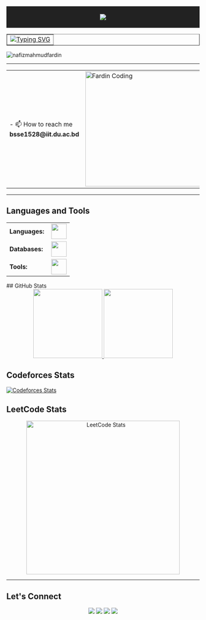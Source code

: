 <div align="center" style="background-color: #222; padding: 20px;">
  <img
    src="https://readme-typing-svg.herokuapp.com?font=Honk&size=48&color=%23FFD69A&center=true&vCenter=true&width=600&height=60&lines=---+This+is+Nafiz+Mahmud+Fardin+----&repeat=false">
</div>

<div align="center">
  <table border="1" cellspacing="0" style="border-style:" dashed";>
    <tr>
      <td>
        <a href="https://git.io/typing-svg"><img
            src="https://readme-typing-svg.herokuapp.com?font=Bitcount+Grid+Double&weight=600&size=32&letterSpacing=mono&duration=4000&pause=1000&center=true&vCenter=true&width=600&lines=Sofware+Engineering+Undergrad"
            alt="Typing SVG" /></a>
      </td>
    </tr>
  </table>
</div>

<p align="left"> <img
    src="https://komarev.com/ghpvc/?username=nafizfardin28&label=Profile%20views&color=0e75b6&style=flat"
    alt="nafizmahmudfardin" /> </p>

---

<table>
  <tr>
    <td style="vertical-align: middle;">
      - 📫 How to reach me <b>bsse1528@iit.du.ac.bd<b>
    </td>
    <td>
      <img alt="Fardin Coding" width="500" height="300"
        src="https://media.giphy.com/media/v1.Y2lkPTc5MGI3NjExeTUwNmVhYzJtZGE1anh2cXh2N3llZjV2NHh6eDdyajBzbmlxdnV6biZlcD12MV9naWZzX3NlYXJjaCZjdD1n/CuuSHzuc0O166MRfjt/giphy.gif">
    </td>
  </tr>
</table>

---
## Languages and Tools
<table>
  <tr>
    <td style="font-weight: bold; padding-right: 10px; vertical-align: center; border: none;">Languages:</td>
    <td>
      <img height="40" src="https://skillicons.dev/icons?i=javascript,cpp,c,java,html,css" />
    </td>
  </tr>
  <tr>
    <td style="font-weight: bold; padding-right: 10px; vertical-align: center; border: none;">Databases:</td>
    <td>
      <img height="40" src="https://skillicons.dev/icons?i=sqlite,oracle" />
    </td>
  </tr>
  <tr>
    <td style="font-weight: bold; padding-right: 10px; vertical-align: center; border: none;">Tools:</td>
    <td>
      <img height="40" src="https://skillicons.dev/icons?i=git,github,linux,vscode,idea,eclipse" />
    </td>

  </tr>

</table>
## GitHub Stats
<div align = "center">
  <a href="https://github.com/nafizfardin28">
    <img height="180em"
      src="https://github-readme-stats.vercel.app/api?username=nafizfardin28&show_icons=true&theme=dark&include_all_commits=true&count_private=true" />
    <img height="180em"
      src="https://github-readme-stats.vercel.app/api/top-langs/?username=nafizfardin28&layout=compact&langs_count=7&theme=dark" /></a>
</div>

## Codeforces Stats
[![Codeforces Stats](https://codeforces-readme-stats.vercel.app/api/card?username=nafizfardin21&theme=github_dark&disable_animations=false&show_icons=true&force_username=true&cache_bust=1)](https://codeforces.com/profile/nafizfardin21)


## LeetCode Stats

<div align="center">
  <a href="https://leetcode.com/u/nafizfardin28/">
    <img src="https://leetcard.jacoblin.cool/nafizfardin28?theme=dark&ext=contest" alt="LeetCode Stats" width="400" />
  </a>
</div>

---
## Let's Connect

<p align="center">
  <a href="mailto:bsse1528@iit.du.ac.bd"><img
      src="https://img.shields.io/badge/Email-bsse1528@iit.du.ac.bd-blue?style=flat-square&logo=gmail"></a>
  <a href="https://www.linkedin.com/in/nafiz-mahmud-fardin-869285289"><img
      src="https://img.shields.io/badge/LinkedIn-NafizMahmudFardin-blue?style=flat-square&logo=linkedin"></a>
  <a href="https://github.com/nafizfardin28"><img
      src="https://img.shields.io/badge/GitHub-NafizMahmudFardin-lightgrey?style=flat-square&logo=github"></a>
  <a href="https://leetcode.com/u/nafizfardin28/"><img
      src="https://img.shields.io/badge/LeetCode-NafizMahmudFardin-orange?style=flat-square&logo=leetcode"></a>
</p>
